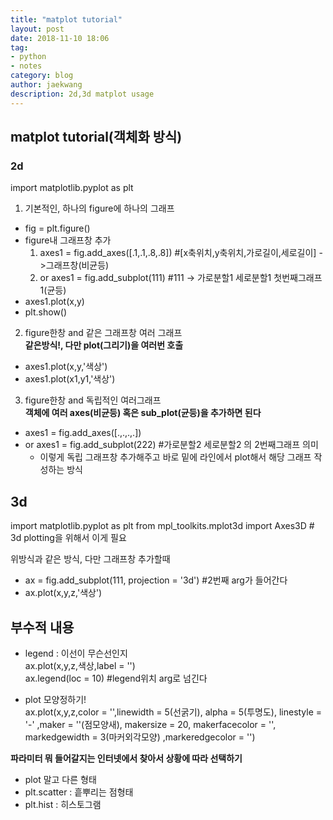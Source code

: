 ```yaml
---
title: "matplot tutorial"
layout: post
date: 2018-11-10 18:06
tag:
- python
- notes
category: blog
author: jaekwang
description: 2d,3d matplot usage
---
```


## matplot tutorial(객체화 방식)
### 2d

 import matplotlib.pyplot as plt

 1. 기본적인, 하나의 figure에 하나의 그래프
  - fig = plt.figure()
  - figure내 그래프창 추가
    1) axes1 = fig.add_axes([.1,.1,.8,.8]) #[x축위치,y축위치,가로길이,세로길이] ->그래프창(비균등)
    2) or axes1 = fig.add_subplot(111) #111 -> 가로분할1 세로분할1 첫번째그래프1(균등)
  - axes1.plot(x,y)
  - plt.show()

 2. figure한창 and 같은 그래프창 여러 그래프<br/>
 **같은방식!, 다만 plot(그리기)을 여러번 호출**
  - axes1.plot(x,y,'색상')
  - axes1.plot(x1,y1,'색상')

 3. figure한창 and 독립적인 여러그래프<br/>
  **객체에 여러 axes(비균등) 혹은 sub_plot(균등)을 추가하면 된다**
  - axes1 = fig.add_axes([.,.,.,.])
  - or axes1 = fig.add_subplot(222) #가로분할2 세로분할2 의 2번째그래프 의미
    - 이렇게 독립 그래프창 추가해주고 바로 밑에 라인에서 plot해서 해당 그래프 작성하는 방식

## 3d

 import matplotlib.pyplot as plt
 from mpl_toolkits.mplot3d import Axes3D  # 3d plotting을 위해서 이게 필요

 위방식과 같은 방식, 다만 그래프창 추가할때
 - ax = fig.add_subplot(111, projection = '3d') #2번째 arg가 들어간다
 - ax.plot(x,y,z,'색상')

 ## 부수적 내용

 - legend : 이선이 무슨선인지<br/>
    ax.plot(x,y,z,색상,label = '')<br/>
    ax.legend(loc = 10) #legend위치 arg로 넘긴다

 - plot 모양정하기!<br/>
  ax.plot(x,y,z,color = '',linewidth = 5(선굵기), alpha = 5(투명도), linestyle = '-'
            ,maker = ''(점모양새), makersize = 20, makerfacecolor = '', markedgewidth = 3(마커외각모양)
            ,markeredgecolor = '')

 **파라미터 뭐 들어갈지는 인터넷에서 찾아서 상황에 따라 선택하기**

 - plot 말고 다른 형태
  - plt.scatter : 흩뿌리는 점형태
  - plt.hist : 히스토그램
